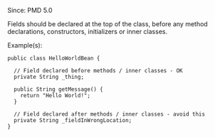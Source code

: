 Since: PMD 5.0

Fields should be declared at the top of the class, before any method declarations, constructors, initializers or inner classes.

Example(s):
```
public class HelloWorldBean {

  // Field declared before methods / inner classes - OK
  private String _thing;

  public String getMessage() {
    return "Hello World!";
  }

  // Field declared after methods / inner classes - avoid this
  private String _fieldInWrongLocation;
}
```
